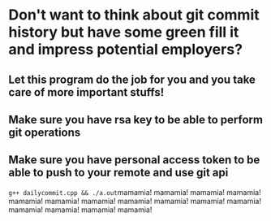 # Don't want to think about git commit history but have some green fill it and impress potential employers?

## Let this program do the job for you and you take care of more important stuffs! 

## Make sure you have rsa key to be able to perform git operations

## Make sure you have personal access token to be able to push to your remote and use git api

`g++ dailycommit.cpp && ./a.out`mamamia!
mamamia!
mamamia!
mamamia!
mamamia!
mamamia!
mamamia!
mamamia!
mamamia!
mamamia!
mamamia!
mamamia!
mamamia!
mamamia!
mamamia!
